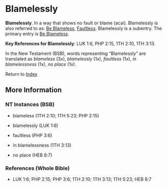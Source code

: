 # Blamelessly
**Blamelessly**. 
In a way that shows no fault or blame (acai). 
Blamelessly is also referred to as: 
[Be Blameless](Blameless.md), [Faultless](Faultless.md). 
Blamelessly is a subentry. The primary entry is 
[Be Blameless](Blameless.md). 


**Key References for Blamelessly**: 
LUK 1:6, PHP 2:15, 1TH 2:10, 1TH 3:13. 




In the New Testament (BSB), words representing “Blamelessly” are translated as 
*blameless* (3x), *blamelessly* (1x), *faultless* (1x), *in blamelessness* (1x), *no place* (1x). 


Return to [Index](00-Index.md)

## More Information

### NT Instances (BSB)

* blameless (1TH 2:10; 1TH 5:23; PHP 2:15)

* blamelessly (LUK 1:6)

* faultless (PHP 3:6)

* in blamelessness (1TH 3:13)

* no place (HEB 8:7)



### References (Whole Bible)

* LUK 1:6; PHP 2:15; PHP 3:6; 1TH 2:10; 1TH 3:13; 1TH 5:23; HEB 8:7



